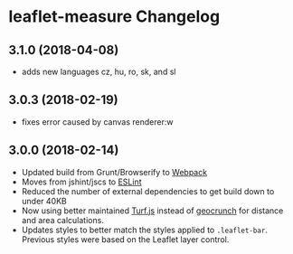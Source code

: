 leaflet-measure Changelog
=========================

## 3.1.0 (2018-04-08)

* adds new languages cz, hu, ro, sk, and sl

## 3.0.3 (2018-02-19)

* fixes error caused by canvas renderer:w

## 3.0.0 (2018-02-14)

* Updated build from Grunt/Browserify to [Webpack](https://webpack.js.org/)
* Moves from jshint/jscs to [ESLint](https://eslint.org/)
* Reduced the number of external dependencies to get build down to under 40KB
* Now using better maintained [Turf.js](http://turfjs.org/) instead of [geocrunch](https://github.com/brandoncopeland/geocrunch) for distance and area calculations.
* Updates styles to better match the styles applied to `.leaflet-bar`. Previous styles were based on the Leaflet layer control.
